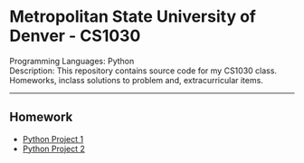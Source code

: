 # Metropolitan State University of Denver - CS1030

Programming Languages: Python \
Description: This repository contains source code for my CS1030 class. Homeworks, inclass solutions to problem and, extracurricular items.  

--- 

## Homework

- [Python Project 1](./Python_Projects/PythonProject1/README.md)
- [Python Project 2](./Python_Projects/PythonProject2/README.md)
 
